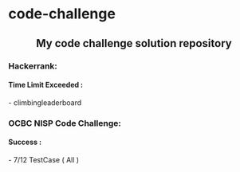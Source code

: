 # code-challenge
<h2 align="center">My code challenge solution repository</h2>

<h3>Hackerrank:</h3>
<h4>Time Limit Exceeded : </h4>
- climbingleaderboard

<h3>OCBC NISP Code Challenge:</h3>
<h4>Success : </h4>
- 7/12 TestCase ( All )



